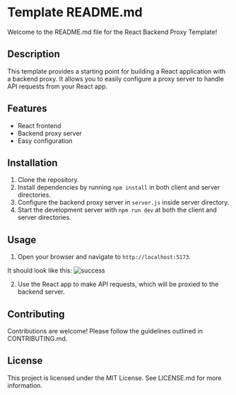 # Template README.md

Welcome to the README.md file for the React Backend Proxy Template!

## Description

This template provides a starting point for building a React application with a backend proxy. It allows you to easily configure a proxy server to handle API requests from your React app.

## Features

- React frontend
- Backend proxy server
- Easy configuration

## Installation

1. Clone the repository.
2. Install dependencies by running `npm install` in both client and server directories.
3. Configure the backend proxy server in `server.js` inside server directory.
4. Start the development server with `npm run dev` at both the client and server directories.

## Usage

1. Open your browser and navigate to `http://localhost:5173`.

  It should look like this:
  ![success](img/success)

2. Use the React app to make API requests, which will be proxied to the backend server.

## Contributing

Contributions are welcome! Please follow the guidelines outlined in CONTRIBUTING.md.

## License

This project is licensed under the MIT License. See LICENSE.md for more information.
